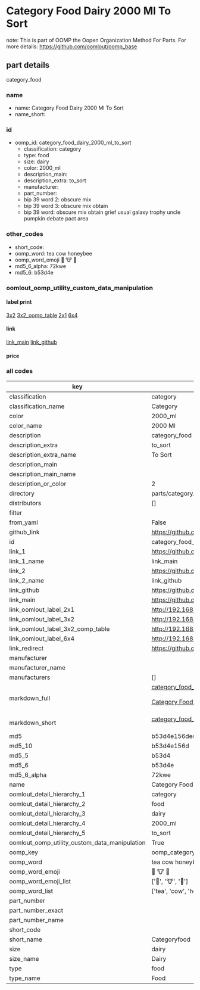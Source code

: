 # Category Food Dairy 2000 Ml To Sort  

note: This is part of OOMP the Oopen Organization Method For Parts. For more details: https://github.com/oomlout/oomp_base

##  part details
  



category_food



### name
* name: Category Food Dairy 2000 Ml To Sort
* name_short: 
### id
* oomp_id: category_food_dairy_2000_ml_to_sort
  * classification: category
  * type: food
  * size: dairy
  * color: 2000_ml
  * description_main: 
  * description_extra: to_sort
  * manufacturer: 
  * part_number: 
  * bip 39 word 2: obscure mix
  * bip 39 word 3: obscure mix obtain
  * bip 39 word: obscure mix obtain grief usual galaxy trophy uncle pumpkin debate pact area

### other_codes
* short_code: 
* oomp_word: tea cow honeybee
* oomp_word_emoji :tea: :cow: :honeybee:
* md5_6_alpha: 72kwe
* md5_6: b53d4e






### oomlout_oomp_utility_custom_data_manipulation
#### label print
[3x2](http://192.168.1.245:1112/?label=oomp%2072kwe)
[3x2_oomp_table](http://192.168.1.108:1112/?label=oomp%2072kwe)
[2x1](http://192.168.1.242:1112/?label=oomp%2072kwe)
[6x4](http://192.168.1.55:1112/?label=oomp%2072kwe)    

#### link

[link_main](https://github.com/oomlout/oomlout_oomp_version_1_messy/tree/main/parts/category_food_dairy_2000_ml_to_sort) [link_github](https://github.com/oomlout/oomlout_oomp_version_1_messy/tree/main/parts/category_food_dairy_2000_ml_to_sort)                             

#### price







### all codes 
| key | value |  
| --- | --- |  
| classification | category |  
| classification_name | Category |  
| color | 2000_ml |  
| color_name | 2000 Ml |  
| description | category_food |  
| description_extra | to_sort |  
| description_extra_name | To Sort |  
| description_main |  |  
| description_main_name |  |  
| description_or_color | 2  |  
| directory | parts/category_food_dairy_2000_ml_to_sort |  
| distributors | [] |  
| filter |  |  
| from_yaml | False |  
| github_link | https://github.com/oomlout/oomlout_oomp_part_src/tree/main/parts/category_food_dairy_2000_ml_to_sort |  
| id | category_food_dairy_2000_ml_to_sort |  
| link_1 | https://github.com/oomlout/oomlout_oomp_version_1_messy/tree/main/parts/category_food_dairy_2000_ml_to_sort |  
| link_1_name | link_main |  
| link_2 | https://github.com/oomlout/oomlout_oomp_version_1_messy/tree/main/parts/category_food_dairy_2000_ml_to_sort |  
| link_2_name | link_github |  
| link_github | https://github.com/oomlout/oomlout_oomp_version_1_messy/tree/main/parts/category_food_dairy_2000_ml_to_sort |  
| link_main | https://github.com/oomlout/oomlout_oomp_version_1_messy/tree/main/parts/category_food_dairy_2000_ml_to_sort |  
| link_oomlout_label_2x1 | http://192.168.1.242:1112/?label=oomp%2072kwe |  
| link_oomlout_label_3x2 | http://192.168.1.245:1112/?label=oomp%2072kwe |  
| link_oomlout_label_3x2_oomp_table | http://192.168.1.108:1112/?label=oomp%2072kwe |  
| link_oomlout_label_6x4 | http://192.168.1.55:1112/?label=oomp%2072kwe |  
| link_redirect | https://github.com/oomlout/oomlout_oomp_version_1_messy/tree/main/parts/category_food_dairy_2000_ml_to_sort |  
| manufacturer |  |  
| manufacturer_name |  |  
| manufacturers | [] |  
| markdown_full | [category_food_dairy_2000_ml_to_sort](none)<br>[](none)<br>[Category Food Dairy 2000 Ml To Sort](none)<br><br> |  
| markdown_short | [category_food_dairy_2000_ml_to_sort](none)<br><br> |  
| md5 | b53d4e156dec9d1d7bf81669312384c2 |  
| md5_10 | b53d4e156d |  
| md5_5 | b53d4 |  
| md5_6 | b53d4e |  
| md5_6_alpha | 72kwe |  
| name | Category Food Dairy 2000 Ml To Sort |  
| oomlout_detail_hierarchy_1 | category |  
| oomlout_detail_hierarchy_2 | food |  
| oomlout_detail_hierarchy_3 | dairy |  
| oomlout_detail_hierarchy_4 | 2000_ml |  
| oomlout_detail_hierarchy_5 | to_sort |  
| oomlout_oomp_utility_custom_data_manipulation | True |  
| oomp_key | oomp_category_food_dairy_2000_ml_to_sort |  
| oomp_word | tea cow honeybee |  
| oomp_word_emoji | :tea: :cow: :honeybee: |  
| oomp_word_emoji_list | [':tea:', ':cow:', ':honeybee:'] |  
| oomp_word_list | ['tea', 'cow', 'honeybee'] |  
| part_number |  |  
| part_number_exact |  |  
| part_number_name |  |  
| short_code |  |  
| short_name | Categoryfood |  
| size | dairy |  
| size_name | Dairy |  
| type | food |  
| type_name | Food |  
